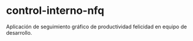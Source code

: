 # control-interno-nfq
Aplicación de seguimiento gráfico de productividad felicidad en equipo de desarrollo.
